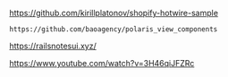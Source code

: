 https://github.com/kirillplatonov/shopify-hotwire-sample

	https://github.com/baoagency/polaris_view_components

https://railsnotesui.xyz/


https://www.youtube.com/watch?v=3H46qiJFZRc
